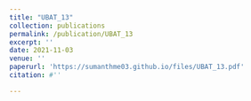 ```yaml
---
title: "UBAT_13"
collection: publications
permalink: /publication/UBAT_13
excerpt: ''
date: 2021-11-03
venue: ''
paperurl: 'https://sumanthme03.github.io/files/UBAT_13.pdf'
citation: #''

---
```


[Download paper here]: (https://sumanthme03.github.io/files/UBAT_13.pdf)






